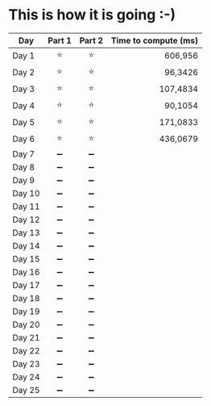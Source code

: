 # This is how it is going :-)
|**Day**|**Part 1**|**Part 2**|**Time to compute (ms)**|
|--|:--:|:--:|--:|
|Day 1| :star: | :star: |606,956|
|Day 2| :star: | :star: |96,3426|
|Day 3| :star: | :star: |107,4834|
|Day 4| :star: | :star: |90,1054|
|Day 5| :star: | :star: |171,0833|
|Day 6| :star: | :star: |436,0679|
|Day 7| :heavy_minus_sign: | :heavy_minus_sign: ||
|Day 8| :heavy_minus_sign: | :heavy_minus_sign: ||
|Day 9| :heavy_minus_sign: | :heavy_minus_sign: ||
|Day 10| :heavy_minus_sign: | :heavy_minus_sign: ||
|Day 11| :heavy_minus_sign: | :heavy_minus_sign: ||
|Day 12| :heavy_minus_sign: | :heavy_minus_sign: ||
|Day 13| :heavy_minus_sign: | :heavy_minus_sign: ||
|Day 14| :heavy_minus_sign: | :heavy_minus_sign: ||
|Day 15| :heavy_minus_sign: | :heavy_minus_sign: ||
|Day 16| :heavy_minus_sign: | :heavy_minus_sign: ||
|Day 17| :heavy_minus_sign: | :heavy_minus_sign: ||
|Day 18| :heavy_minus_sign: | :heavy_minus_sign: ||
|Day 19| :heavy_minus_sign: | :heavy_minus_sign: ||
|Day 20| :heavy_minus_sign: | :heavy_minus_sign: ||
|Day 21| :heavy_minus_sign: | :heavy_minus_sign: ||
|Day 22| :heavy_minus_sign: | :heavy_minus_sign: ||
|Day 23| :heavy_minus_sign: | :heavy_minus_sign: ||
|Day 24| :heavy_minus_sign: | :heavy_minus_sign: ||
|Day 25| :heavy_minus_sign: | :heavy_minus_sign: ||
